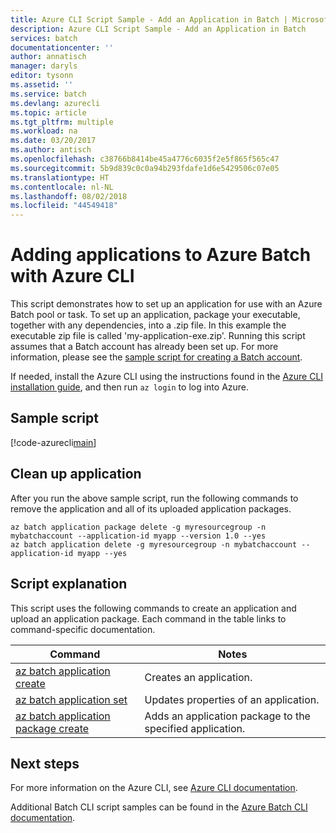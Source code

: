```yaml
---
title: Azure CLI Script Sample - Add an Application in Batch | Microsoft Docs
description: Azure CLI Script Sample - Add an Application in Batch
services: batch
documentationcenter: ''
author: annatisch
manager: daryls
editor: tysonn
ms.assetid: ''
ms.service: batch
ms.devlang: azurecli
ms.topic: article
ms.tgt_pltfrm: multiple
ms.workload: na
ms.date: 03/20/2017
ms.author: antisch
ms.openlocfilehash: c38766b8414be45a4776c6035f2e5f865f565c47
ms.sourcegitcommit: 5b9d839c0c0a94b293fdafe1d6e5429506c07e05
ms.translationtype: HT
ms.contentlocale: nl-NL
ms.lasthandoff: 08/02/2018
ms.locfileid: "44549418"
---
```

# <a name="adding-applications-to-azure-batch-with-azure-cli"></a>Adding applications to Azure Batch with Azure CLI

This script demonstrates how to set up an application for use with an Azure Batch pool or task. To set up an application, package your executable, together with any dependencies, into a .zip file. In this example the executable zip file is called 'my-application-exe.zip'.
Running this script assumes that a Batch account has already been set up. For more information, please see the [sample script for creating a Batch account](./batch-cli-sample-create-account.md).

If needed, install the Azure CLI using the instructions found in the [Azure CLI installation guide](https://docs.microsoft.com/cli/azure/install-azure-cli), and then run `az login` to log into Azure.

## <a name="sample-script"></a>Sample script

[!code-azurecli[main](../../../cli_scripts/batch/add-application/add-application.sh "Add Application")]

## <a name="clean-up-application"></a>Clean up application

After you run the above sample script, run the following commands to remove the application and all of its uploaded application packages.

```azurecli
az batch application package delete -g myresourcegroup -n mybatchaccount --application-id myapp --version 1.0 --yes
az batch application delete -g myresourcegroup -n mybatchaccount --application-id myapp --yes
```

## <a name="script-explanation"></a>Script explanation

This script uses the following commands to create an application and upload an application package.
Each command in the table links to command-specific documentation.

| Command | Notes |
|---|---|
| [az batch application create](https://docs.microsoft.com/cli/azure/batch/application#create) | Creates an application.  |
| [az batch application set](https://docs.microsoft.com/cli/azure/batch/application#set) | Updates properties of an application.  |
| [az batch application package create](https://docs.microsoft.com/cli/azure/batch/application/package#create) | Adds an application package to the specified application.  |

## <a name="next-steps"></a>Next steps

For more information on the Azure CLI, see [Azure CLI documentation](https://docs.microsoft.com/cli/azure/overview).

Additional Batch CLI script samples can be found in the [Azure Batch CLI documentation](../batch-cli-samples.md).
